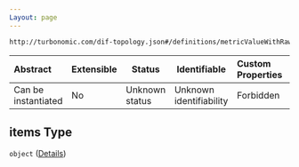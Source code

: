 ```yaml
---
Layout: page
---
```

```txt
http://turbonomic.com/dif-topology.json#/definitions/metricValueWithRawData/properties/rawData/properties/utilization/items
```




| Abstract            | Extensible | Status         | Identifiable            | Custom Properties | Additional Properties | Access Restrictions | Defined In                                                                                   |
| :------------------ | ---------- | -------------- | ----------------------- | :---------------- | --------------------- | ------------------- | -------------------------------------------------------------------------------------------- |
| Can be instantiated | No         | Unknown status | Unknown identifiability | Forbidden         | Allowed               | none                | [dif-total-schema.schema.json\*](../out/dif-total-schema.schema.json "open original schema") |

## items Type

`object` ([Details](dif-total-schema-definitions-metricvaluewithrawdata-properties-rawdata-properties-utilization-items.md))
